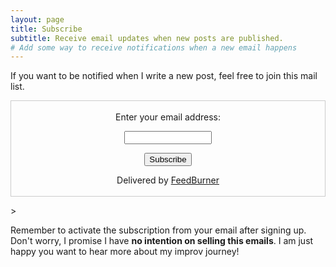 ```yaml
---
layout: page
title: Subscribe
subtitle: Receive email updates when new posts are published.
# Add some way to receive notifications when a new email happens 
---
```


If you want to be notified when I write a new post, feel free to join this mail list.

<form style="border:1px solid #ccc;padding:3px;text-align:center;" action="https://feedburner.google.com/fb/a/mailverify" method="post" target="popupwindow" onsubmit="window.open('https://feedburner.google.com/fb/a/mailverify?uri=ImproveInImprov', 'popupwindow', 'scrollbars=yes,width=550,height=520');return true"><p>Enter your email address:</p><p><input type="text" style="width:140px" name="email"/></p><input type="hidden" value="ImproveInImprov" name="uri"/><input type="hidden" name="loc" value="en_US"/><input type="submit" value="Subscribe" /><p>Delivered by <a href="https://feedburner.google.com" target="_blank">FeedBurner</a></p></form>>

Remember to activate the subscription from your email after signing up. Don't worry, I promise I have **no intention on selling this emails**. I am just happy you want to hear more about my improv journey!